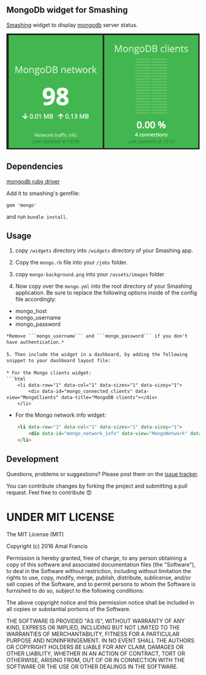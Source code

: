 ## MongoDb widget for Smashing

[Smashing](https://smashing.github.io) widget to display [mongodb](http://www.mongodb.com) server status.

![](https://raw.githubusercontent.com/amalfra/smashing-mongo/master/screenshot.png)

## Dependencies

[mongodb ruby driver](https://github.com/mongodb/mongo-ruby-driver)

Add it to smashing's gemfile:

    gem 'mongo'

and run `bundle install`.

## Usage

1. copy `/widgets` directory into `/widgets` directory of your Smashing app.

2. Copy the `mongo.rb` file into your `/jobs` folder.

3. copy `mongo-background.png` into your `/assets/images` folder

4. Now copy over the `mongo.yml` into the root directory of your Smashing application. Be sure to replace the following options inside of the config file accordingly:

* mongo_host
* mongo_username
* mongo_password
```
*Remove ```mongo_username``` and ```mongo_password``` if you don't have authentication.*

5. Then include the widget in a dashboard, by adding the following snippet to your dashboard layout file:

* For the Mongo clients widget:
```html
    <li data-row="1" data-col="1" data-sizex="1" data-sizey="1">
        <div data-id="mongo_connected_clients" data-view="MongoClients" data-title="MongoDB clients"></div>
    </li>
```

* For the Mongo network info widget:
```html
    <li data-row="1" data-col="1" data-sizex="1" data-sizey="1">
        <div data-id="mongo_network_info" data-view="MongoNetwork" data-title="MongoDB network"></div>
    </li>
```

## Development

Questions, problems or suggestions? Please post them on the [issue tracker](https://github.com/amalfra/smashing-mongo/issues).

You can contribute changes by forking the project and submitting a pull request. Feel free to contribute :heart_eyes:

UNDER MIT LICENSE
=================

The MIT License (MIT)

Copyright (c) 2016 Amal Francis

Permission is hereby granted, free of charge, to any person obtaining a copy of this software and associated documentation files (the "Software"), to deal in the Software without restriction, including without limitation the rights to use, copy, modify, merge, publish, distribute, sublicense, and/or sell copies of the Software, and to permit persons to whom the Software is furnished to do so, subject to the following conditions:

The above copyright notice and this permission notice shall be included in all copies or substantial portions of the Software.

THE SOFTWARE IS PROVIDED "AS IS", WITHOUT WARRANTY OF ANY KIND, EXPRESS OR IMPLIED, INCLUDING BUT NOT LIMITED TO THE WARRANTIES OF MERCHANTABILITY, FITNESS FOR A PARTICULAR PURPOSE AND NONINFRINGEMENT. IN NO EVENT SHALL THE AUTHORS OR COPYRIGHT HOLDERS BE LIABLE FOR ANY CLAIM, DAMAGES OR OTHER LIABILITY, WHETHER IN AN ACTION OF CONTRACT, TORT OR OTHERWISE, ARISING FROM, OUT OF OR IN CONNECTION WITH THE SOFTWARE OR THE USE OR OTHER DEALINGS IN THE SOFTWARE.

